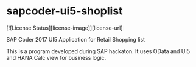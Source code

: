 # sapcoder-ui5-shoplist
[![License Status][license-image]][license-url]

SAP Coder 2017 UI5 Application for Retail Shopping list

This is a program developed during SAP hackaton. It uses OData and UI5 and HANA Calc view for business logic.
